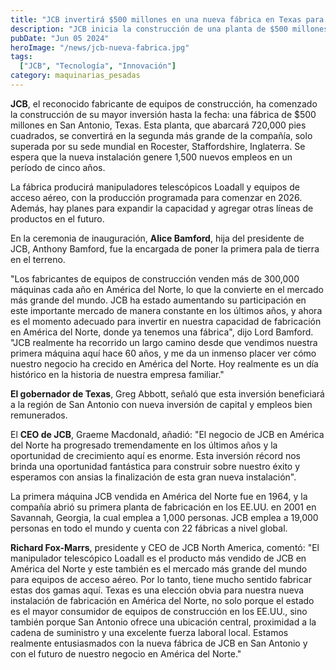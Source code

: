 ```yaml
---
title: "JCB invertirá $500 millones en una nueva fábrica en Texas para construir manipuladores telescópicos y equipos aéreos"
description: "JCB inicia la construcción de una planta de $500 millones en Texas para fabricar manipuladores telescópicos y equipos aéreos, creando 1,500 empleos en cinco años"
pubDate: "Jun 05 2024"
heroImage: "/news/jcb-nueva-fabrica.jpg"
tags:
  ["JCB", "Tecnología", "Innovación"]
category: maquinarias_pesadas
---
```

**JCB**, el reconocido fabricante de equipos de construcción, ha comenzado la construcción de su mayor inversión hasta la fecha: una fábrica de $500 millones en San Antonio, Texas. Esta planta, que abarcará 720,000 pies cuadrados, se convertirá en la segunda más grande de la compañía, solo superada por su sede mundial en Rocester, Staffordshire, Inglaterra. Se espera que la nueva instalación genere 1,500 nuevos empleos en un período de cinco años.

La fábrica producirá manipuladores telescópicos Loadall y equipos de acceso aéreo, con la producción programada para comenzar en 2026. Además, hay planes para expandir la capacidad y agregar otras líneas de productos en el futuro.

En la ceremonia de inauguración, **Alice Bamford**, hija del presidente de JCB, Anthony Bamford, fue la encargada de poner la primera pala de tierra en el terreno.

"Los fabricantes de equipos de construcción venden más de 300,000 máquinas cada año en América del Norte, lo que la convierte en el mercado más grande del mundo. JCB ha estado aumentando su participación en este importante mercado de manera constante en los últimos años, y ahora es el momento adecuado para invertir en nuestra capacidad de fabricación en América del Norte, donde ya tenemos una fábrica", dijo Lord Bamford. "JCB realmente ha recorrido un largo camino desde que vendimos nuestra primera máquina aquí hace 60 años, y me da un inmenso placer ver cómo nuestro negocio ha crecido en América del Norte. Hoy realmente es un día histórico en la historia de nuestra empresa familiar."

**El gobernador de Texas**, Greg Abbott, señaló que esta inversión beneficiará a la región de San Antonio con nueva inversión de capital y empleos bien remunerados.

El **CEO de JCB**, Graeme Macdonald, añadió: "El negocio de JCB en América del Norte ha progresado tremendamente en los últimos años y la oportunidad de crecimiento aquí es enorme. Esta inversión récord nos brinda una oportunidad fantástica para construir sobre nuestro éxito y esperamos con ansias la finalización de esta gran nueva instalación".

La primera máquina JCB vendida en América del Norte fue en 1964, y la compañía abrió su primera planta de fabricación en los EE.UU. en 2001 en Savannah, Georgia, la cual emplea a 1,000 personas. JCB emplea a 19,000 personas en todo el mundo y cuenta con 22 fábricas a nivel global.

**Richard Fox-Marrs**, presidente y CEO de JCB North America, comentó: "El manipulador telescópico Loadall es el producto más vendido de JCB en América del Norte y este también es el mercado más grande del mundo para equipos de acceso aéreo. Por lo tanto, tiene mucho sentido fabricar estas dos gamas aquí. Texas es una elección obvia para nuestra nueva instalación de fabricación en América del Norte, no solo porque el estado es el mayor consumidor de equipos de construcción en los EE.UU., sino también porque San Antonio ofrece una ubicación central, proximidad a la cadena de suministro y una excelente fuerza laboral local. Estamos realmente entusiasmados con la nueva fábrica de JCB en San Antonio y con el futuro de nuestro negocio en América del Norte."